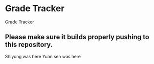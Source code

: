 # Grade Tracker
Grade Tracker

## Please make sure it builds properly pushing to this repository.

Shiyong was here
Yuan sen was here